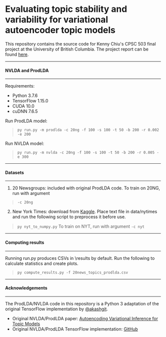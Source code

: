 # Evaluating topic stability and variability for variational autoencoder topic models

This repository contains the source code for Kenny Chiu's CPSC 503 final project at the University of British Columbia. The project report can be found [here](https://github.com/chiukenny/CPSC503-finalproject/blob/master/report/report.pdf).

---
#### NVLDA and ProdLDA
---

Requirements:
* Python 3.7.6
* TensorFlow 1.15.0
* CUDA 10.0
* cuDNN 7.6.5

Run ProdLDA model:
> `py run.py -m prodlda -c 20ng -f 100 -s 100 -t 50 -b 200 -r 0.002 -e 200`

Run NVLDA model:
> `py run.py -m nvlda -c 20ng -f 100 -s 100 -t 50 -b 200 -r 0.005 -e 300`

---
#### Datasets
---

1. 20 Newsgroups: included with original ProdLDA code. To train on 20NG, run with argument
> `-c 20ng`

2. New York Times: download from [Kaggle](https://www.kaggle.com/nzalake52/new-york-times-articles). Place text file in data/nytimes and run the following script to preprocess it before use.
> `py nyt_to_numpy.py`
To train on NYT, run with argument
>`-c nyt`

---
#### Computing results
---

Running run.py produces CSVs in \\results by default. Run the following to calculate statistics and create plots.
> `py compute_results.py -f 20news_topics_prodlda.csv`

---
#### Acknowledgements
---

The ProdLDA/NVLDA code in this repository is a Python 3 adaptation of the original TensorFlow implementation by [@akashgit](https://github.com/akashgit).

* Original NVLDA/ProdLDA paper: [Autoencoding Variational Inference for Topic Models](https://arxiv.org/abs/1703.01488)
* Original NVLDA/ProdLDA TensorFlow implementation: [GitHub](https://github.com/akashgit/autoencoding_vi_for_topic_models)